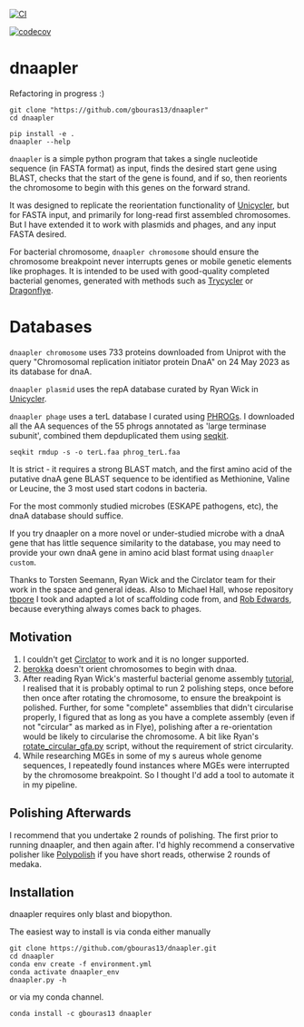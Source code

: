 [![CI](https://github.com/gbouras13/dnaapler/actions/workflows/dnaapler_test.yml/badge.svg)](https://github.com/gbouras13/dnaapler/actions/workflows/dnaapler_test.yml)

[![codecov](https://codecov.io/gh/gbouras13/dnaapler/branch/refactor/graph/badge.svg?token=4B1T2PGM9V)](https://codecov.io/gh/gbouras13/dnaapler)


# dnaapler

Refactoring in progress :)

```
git clone "https://github.com/gbouras13/dnaapler"
cd dnaapler

pip install -e .
dnaapler --help
```


`dnaapler` is a simple python program that takes a single nucleotide sequence (in FASTA format) as input, finds the desired start gene using BLAST, checks that the start of the gene is found, and if so, then reorients the chromosome to begin with this genes on the forward strand. 

It was designed to replicate the reorientation functionality of [Unicycler](https://github.com/rrwick/Unicycler/blob/main/unicycler/gene_data/repA.fasta), but for FASTA input, and primarily for long-read first assembled chromosomes. But I have extended it to work with plasmids and phages, and any input FASTA desired.



For bacterial chromosome, `dnaapler chromosome` should ensure the chromosome breakpoint never interrupts genes or mobile genetic elements like prophages. It is intended to be used with good-quality completed bacterial genomes, generated with methods such as [Trycycler](https://github.com/rrwick/Trycycler/wiki) or [Dragonflye](https://github.com/rpetit3/dragonflye).

Databases
=============

`dnaapler chromosome` uses 733 proteins downloaded from Uniprot with the query "Chromosomal replication initiator protein DnaA" on 24 May 2023 as its database for dnaA. 

`dnaapler plasmid` uses the repA database curated by Ryan Wick in [Unicycler](https://github.com/rrwick/Unicycler/blob/main/unicycler/gene_data/repA.fasta).

`dnaapler phage` uses a terL database I curated using [PHROGs](https://phrogs.lmge.uca.fr). I downloaded all the AA sequences of the 55 phrogs annotated as 'large terminase subunit', combined them depduplicated them using [seqkit](https://github.com/shenwei356/seqkit).

```
seqkit rmdup -s -o terL.faa phrog_terL.faa
```

It is strict - it requires a strong BLAST match, and the first amino acid of the putative dnaA gene BLAST sequence to be identified as Methionine, Valine or Leucine, the 3 most used start codons in bacteria. 

For the most commonly studied microbes (ESKAPE pathogens, etc), the dnaA database should suffice.

If you try dnaapler on a more novel or under-studied microbe with a dnaA gene that has little sequence similarity to the database, you may need to provide your own dnaA gene in amino acid blast format using `dnaapler custom`.

Thanks to Torsten Seemann, Ryan Wick and the Circlator team for their work in the space and general ideas. Also to Michael Hall, whose repository [tbpore](https://github.com/mbhall88/tbpore) I took and adapted a lot of scaffolding code from, and [Rob Edwards](https://github.com/linsalrob), because everything always comes back to phages.

Motivation
------------

1. I couldn't get [Circlator](https://sanger-pathogens.github.io/circlator/) to work and it is no longer supported.
2. [berokka](https://github.com/tseemann/berokka) doesn't orient chromosomes to begin with dnaa.
3. After reading Ryan Wick's masterful bacterial genome assembly [tutorial](https://github.com/rrwick/Perfect-bacterial-genome-tutorial/wiki), I realised that it is probably optimal to run 2 polishing steps, once before then once after rotating the chromosome, to ensure the breakpoint is polished. Further, for some "complete" assemblies that didn't circularise properly, I figured that as long as you have a complete assembly (even if not "circular" as marked as in Flye), polishing after a re-orientation would be likely to circularise the chromosome. A bit like Ryan's [rotate_circular_gfa.py](https://github.com/rrwick/Perfect-bacterial-genome-tutorial/blob/main/scripts/rotate_circular_gfa.py) script, without the requirement of strict circularity.
4. While researching MGEs in some of my s aureus whole genome sequences, I repeatedly found instances where MGEs were interrupted by the chromosome breakpoint. So I thought I'd add a tool to automate it in my pipeline. 

Polishing Afterwards
-----------

I recommend that you undertake 2 rounds of polishing. The first prior to running dnaapler, and then again after. I'd highly recommend a conservative polisher like [Polypolish](https://github.com/rrwick/Polypolish) if you have short reads, otherwise 2 rounds of medaka.

Installation
----------

dnaapler requires only blast and biopython.

The easiest way to install is via conda either manually

```
git clone https://github.com/gbouras13/dnaapler.git
cd dnaapler
conda env create -f environment.yml
conda activate dnaapler_env
dnaapler.py -h
```

or via my conda channel.

```
conda install -c gbouras13 dnaapler
```
